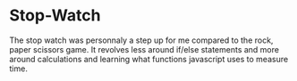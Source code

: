 # Stop-Watch
The stop watch was personnaly a step up for me compared to the rock, paper scissors game. It revolves less around if/else statements and more around calculations and 
learning what functions javascript uses to measure time.
